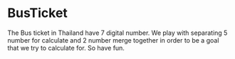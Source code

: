 # BusTicket
The Bus ticket in Thailand have 7 digital number. We play with separating 5 number for calculate and 2 number merge together in order to be a goal that we try to calculate for. So have fun.
